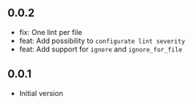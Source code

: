 ## 0.0.2
- fix: One lint per file
- feat: Add possibility to `configurate lint severity`
- feat: Add support for `ignore` and `ignore_for_file`

## 0.0.1

- Initial version